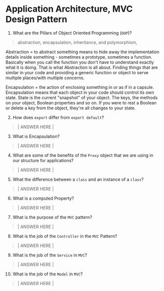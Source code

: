 # Application Architecture, MVC Design Pattern
01. What are the Pillars of Object Oriented Programming (`OOP`)?
  
  > abstraction, encapsulation, inheritance, and polymorphism, 

  Abstraction = to abstract something means to hide away the implementation details inside something - sometimes a prototype, sometimes a function. Basically when you call the function you don't have to understand exactly what it is doing. That is what Abstraction is all about. Finding things that are similar in your code and providing a generic function or object to serve multiple places/with multiple concerns.
 
 Encapsulation = the action of enclosing something in or as if in a capsule. Encapsulation means that each object in your code should control its own state. State is the current "snapshot" of your object. The keys, the methods on your object, Boolean properties and so on. If you were to rest a Boolean or delete a key from the object, they're all changes to your state.

 


02. How does `export` differ from `export default`?
  
  > | ANSWER HERE |

03. What is Encapsulation?
  
  > | ANSWER HERE |

04. What are some of the benefits of the `Proxy` object that we are using in our structure for applications?
  
  > | ANSWER HERE |

05. What the difference between a `class` and an instance of a `class`?
  
  > | ANSWER HERE |

06. What is a computed Property?
  
  > | ANSWER HERE |

07. What is the purpose of the `MVC` pattern?
  
  > | ANSWER HERE |

08. What is the job of the `Controller` in the `MVC` Pattern?
  
  > | ANSWER HERE |

09. What is the job of the `Service` in `MVC`?
  
  > | ANSWER HERE |

10. What is the job of the `Model` in `MVC`?
  
  > | ANSWER HERE |
